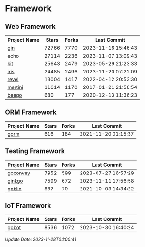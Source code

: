 # Framework

## Web Framework
| Project Name | Stars | Forks | Last Commit |
| ------------ | ----- | ----- | ----------- |
| [gin](https://github.com/gin-gonic/gin) | 72766 | 7770 | 2023-11-16 15:46:43 |
| [echo](https://github.com/labstack/echo) | 27114 | 2236 | 2023-11-07 13:09:43 |
| [kit](https://github.com/go-kit/kit) | 25643 | 2479 | 2023-05-29 21:23:33 |
| [iris](https://github.com/kataras/iris) | 24485 | 2496 | 2023-11-20 07:22:09 |
| [revel](https://github.com/revel/revel) | 13004 | 1417 | 2022-04-12 20:53:30 |
| [martini](https://github.com/go-martini/martini) | 11614 | 1170 | 2017-01-21 21:58:54 |
| [beego](https://github.com/astaxie/beego) | 680 | 177 | 2020-12-13 11:36:23 |

## ORM Framework
| Project Name | Stars | Forks | Last Commit |
| ------------ | ----- | ----- | ----------- |
| [gorm](https://github.com/jinzhu/gorm) | 616 | 184 | 2021-11-20 01:15:37 |

## Testing Framework
| Project Name | Stars | Forks | Last Commit |
| ------------ | ----- | ----- | ----------- |
| [goconvey](https://github.com/smartystreets/goconvey) | 7952 | 599 | 2023-07-27 16:57:29 |
| [ginkgo](https://github.com/onsi/ginkgo) | 7599 | 672 | 2023-11-11 17:56:58 |
| [goblin](https://github.com/franela/goblin) | 887 | 79 | 2021-10-03 14:34:22 |

## IoT Framework
| Project Name | Stars | Forks | Last Commit |
| ------------ | ----- | ----- | ----------- |
| [gobot](https://github.com/hybridgroup/gobot) | 8536 | 1072 | 2023-10-30 16:40:24 |

*Update Date: 2023-11-28T04:00:41*